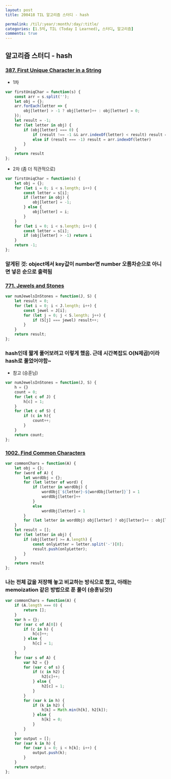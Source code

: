 ```yaml
---
layout: post
title: 200418 TIL 알고리즘 스터디 - hash

permalink: /til/:year/:month/:day/:title/
categories: [1.5막, TIL (Today I Learned), 스터디, 알고리즘]
comments: true
---
```


## 알고리즘 스터디 - hash

### [387. First Unique Character in a String](https://leetcode.com/problems/first-unique-character-in-a-string/)

- 1차

```js
var firstUniqChar = function(s) {
    const arr = s.split('');
    let obj = {};
    arr.forEach(letter => {
        obj[letter] > -1 ? obj[letter]++ : obj[letter] = 0;
    });
    let result = -1;
    for (let letter in obj) {
        if (obj[letter] === 0) {
            if (result !== -1 && arr.indexOf(letter) < result) result = arr.indexOf(letter)
            else if (result === -1) result = arr.indexOf(letter)
        }
    }
    return result
};
```

- 2차 (좀 더 직관적으로)

```js
var firstUniqChar = function(s) {
    let obj = {};
    for (let i = 0; i < s.length; i++) {
        const letter = s[i];
        if (letter in obj) {
            obj[letter] = -1;
        } else {
            obj[letter] = i;
        }
    }
    for (let i = 0; i < s.length; i++) {
        const letter = s[i];
        if (obj[letter] > -1) return i
    }
    return -1;
};
```


### 알게된 것: object에서 key값이 number면 number 오름차순으로 아니면 넣은 순으로 출력됨 


### [771. Jewels and Stones](https://leetcode.com/problems/jewels-and-stones/)


```js
var numJewelsInStones = function(J, S) {
    let result = 0;
    for (let i = 0; i < J.length; i++) {
        const jewel = J[i];
        for (let j = 0; j < S.length; j++) {
            if (S[j] === jewel) result++;
        }
    }
    return result;
};
```

### hash인데 짧게 풀어보려고 이렇게 했음. 근데 시간복잡도 O(N제곱)이라 hash로 풀었어야함~


- 참고 (승훈님)
```js
var numJewelsInStones = function(J, S) {
    h = {}
    count = 0;
    for (let c of J) {
        h[c] = 1;
    }
    for (let c of S) {
        if (c in h){
            count++;
        }
    }
    return count;
};
```

### [1002. Find Common Characters](https://leetcode.com/problems/find-common-characters/)

```js
var commonChars = function(A) {
    let obj = {};
    for (word of A) {
        let wordObj = {};
        for (let letter of word) {
            if (letter in wordObj) {
                wordObj[`${letter}-${wordObj[letter]}`] = 1
                wordObj[letter]++
            }
            else
                wordObj[letter] = 1
        }
        for (let letter in wordObj) obj[letter] ? obj[letter]++ : obj[letter] = 1;
    }
    let result = [];
    for (let letter in obj) {
        if (obj[letter] >= A.length) {
            const onlyLetter = letter.split('-')[0];
            result.push(onlyLetter);
        }
    }
    return result
};
```

### 나는 전체 값을 저장해 놓고 비교하는 방식으로 했고, 아래는 memoization 같은 방법으로 푼 풀이 (승훈님것!)

```js
var commonChars = function(A) {
    if (A.length === 0) {
        return [];
    }
    var h = {};
    for (var c of A[0]) {
        if (c in h) {
            h[c]++;
        } else {
            h[c] = 1;
        }
    }
    for (var s of A) {
        var h2 = {}
        for (var c of s) {
            if (c in h2) {
                h2[c]++;
            } else {
                h2[c] = 1;
            }
        }
        for (var k in h) {
            if (k in h2) {
                h[k] = Math.min(h[k], h2[k]);
            } else {
                h[k] = 0;
            }
        }
    }
    var output = [];
    for (var k in h) {
        for (var i = 0; i < h[k]; i++) {
            output.push(k);
        }
    }
    return output;
};
```
